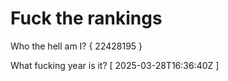 # Fuck the rankings

Who the hell am I?
{ 22428195 }

What fucking year is it?
[ 2025-03-28T16:36:40Z ]
